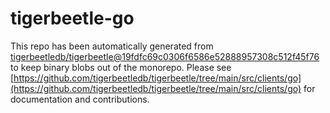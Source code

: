 # tigerbeetle-go
This repo has been automatically generated from [tigerbeetledb/tigerbeetle@19fdfc69c0306f6586e52888957308c512f45f76](https://github.com/tigerbeetledb/tigerbeetle/commit/19fdfc69c0306f6586e52888957308c512f45f76) to keep binary blobs out of the monorepo. Please see [https://github.com/tigerbeetledb/tigerbeetle/tree/main/src/clients/go](https://github.com/tigerbeetledb/tigerbeetle/tree/main/src/clients/go) for documentation and contributions.
